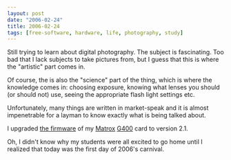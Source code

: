 ```yaml
---
layout: post
date: "2006-02-24"
title: 2006-02-24
tags: [free-software, hardware, life, photography, study]
---
```

Still trying to learn about digital photography. The subject is
fascinating. Too bad that I lack subjects to take pictures from,
but I guess that this is where the "artistic" part comes in.

Of course, the is also the "science" part of the thing, which is
where the knowledge comes in: choosing exposure, knowing what
lenses you should (or should not) use, seeing the appropriate flash
light settings etc.

Unfortunately, many things are written in market-speak and it is
almost impenetrable for a layman to know exactly what is being
talked about.

I upgraded
[the firmware](ftp://ftp.matrox.com/pub/mga/archive/bios/2005/setup_258.exe)
of my [Matrox](http://www.matrox.com/)
[G400](http://www.matrox.com/mga/support/user_manuals/mill_g400/home.cfm)
card to version 2.1.

Oh, I didn't know why my students were all excited to go home until
I realized that today was the first day of 2006's carnival.


